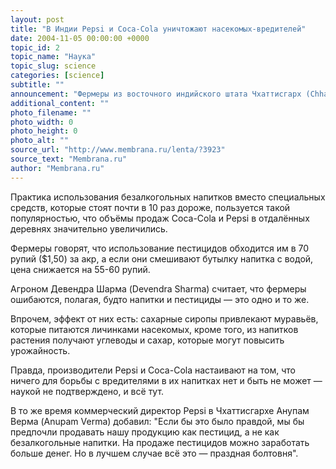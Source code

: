 ```yaml
---
layout: post
title: "В Индии Pepsi и Coca-Cola уничтожают насекомых-вредителей"
date: 2004-11-05 00:00:00 +0000
topic_id: 2
topic_name: "Наука"
topic_slug: science
categories: [science]
subtitle: ""
announcement: "Фермеры из восточного индийского штата Чхаттисгарх (Chhattisgarh) используют Pepsi и Coca-Cola, чтобы защитить свои рисовые плантации от вредителей. По их словам, напитки стоят дешевле пестицидов, а действуют точно так же."
additional_content: ""
photo_filename: ""
photo_width: 0
photo_height: 0
photo_alt: ""
source_url: "http://www.membrana.ru/lenta/?3923"
source_text: "Membrana.ru"
author: "Membrana.ru"
---
```

Практика использования безалкогольных напитков вместо специальных средств, которые стоят почти в 10 раз дороже, пользуется такой популярностью, что объёмы продаж Coca-Cola и Pepsi в отдалённых деревнях значительно увеличились.

Фермеры говорят, что использование пестицидов обходится им в 70 рупий ($1,50) за акр, а если они смешивают бутылку напитка с водой, цена снижается на 55-60 рупий.

Агроном Девендра Шарма (Devendra Sharma) считает, что фермеры ошибаются, полагая, будто напитки и пестициды — это одно и то же.

Впрочем, эффект от них есть: сахарные сиропы привлекают муравьёв, которые питаются личинками насекомых, кроме того, из напитков растения получают углеводы и сахар, которые могут повысить урожайность.

Правда, производители Pepsi и Coca-Cola настаивают на том, что ничего для борьбы с вредителями в их напитках нет и быть не может — наукой не подтверждено, и всё тут.

В то же время коммерческий директор Pepsi в Чхаттисгархе Анупам Верма (Anupam Verma) добавил: "Если бы это было правдой, мы бы предпочли продавать нашу продукцию как пестицид, а не как безалкогольные напитки. На продаже пестицидов можно заработать больше денег. Но в лучшем случае всё это — праздная болтовня".
